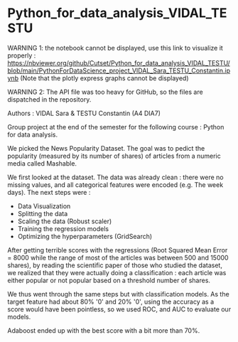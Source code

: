 # Python_for_data_analysis_VIDAL_TESTU

WARNING 1: the notebook cannot be displayed, use this link to visualize it properly : 
https://nbviewer.org/github/Cutset/Python_for_data_analysis_VIDAL_TESTU/blob/main/PythonForDataScience_project_VIDAL_Sara_TESTU_Constantin.ipynb
(Note that the plotly express graphs cannot be displayed)

WARNING 2: The API file was too heavy for GitHub, so the files are dispatched in the repository.

Authors : VIDAL Sara & TESTU Constantin (A4 DIA7)

Group project at the end of the semester for the following course : Python for data analysis.

We picked the News Popularity Dataset. The goal was to pedict the popularity (measured by its number of shares) of articles from a numeric media called Mashable. 

We first looked at the dataset. The data was already clean : there were no missing values, and all categorical features were encoded (e.g. The week days).
The next steps were :
- Data Visualization
- Splitting the data
- Scaling the data (Robust scaler)
- Training the regression models 
- Optimizing the hyperparameters (GridSearch)

After getting terrible scores with the regressions (Root Squared Mean Error = 8000 while the range of most of the articles was between 500 and 15000 shares), by reading the scientific paper of those who studied the dataset, we realized that they were actually doing a classification : each article was either popular or not popular based on a threshold number of shares. 

We thus went through the same steps but with classification models. As the target feature had about 80% '0' and 20% '0', using the accuracy as a score would have been pointless, so we used ROC, and AUC to evaluate our models. 

Adaboost ended up with the best score with a bit more than 70%.
